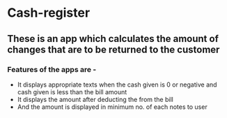 # Cash-register

## These is an app which calculates the amount of changes that are to be returned to the customer

### Features of the apps are -

- It displays appropriate texts when the cash given is 0 or negative and cash given is less than the bill amount
- It displays the amount after deducting the from the bill
- And the amount is displayed in minimum no. of each notes to user
